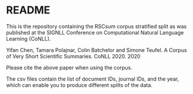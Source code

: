 # README #

This is the repository containing the RSCsum corpus stratified split as was published at the SIGNLL Conference on Computational Natural Language Learning (CoNLL). 

Yifan Chen, Tamara Polajnar, Colin Batchelor and Simone Teufel. A Corpus of Very Short Scientific Summaries. CoNLL 2020. 2020

Please cite the above paper when using the corpus.


The csv files contain the list of document IDs, journal IDs, and the year, which can enable you to produce different splits of the data. 



